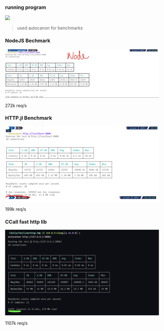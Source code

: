 ### running program

![](images/ccall_julia.gif)

> used autocanon for benchmarks

### NodeJS Bechmark

![](images/node.png)

272k req/s

### HTTP.jl Benchmark

![](images/HTTP_JL.png)

199k req/s

### CCall fast http lib

![](images/ccall.png)

1107k req/s